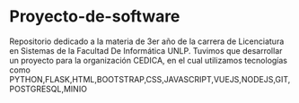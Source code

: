 # Proyecto-de-software
Repositorio dedicado a la materia de 3er año de la carrera de Licenciatura en Sistemas de la Facultad De Informática UNLP. Tuvimos que desarrollar un proyecto para la organización CEDICA, en el cual utilizamos tecnologías como PYTHON,FLASK,HTML,BOOTSTRAP,CSS,JAVASCRIPT,VUEJS,NODEJS,GIT,POSTGRESQL,MINIO 
